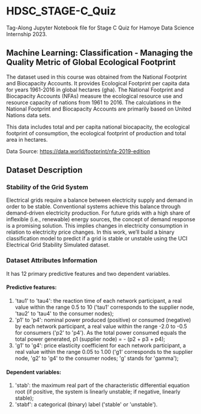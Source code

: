 # HDSC_STAGE-C_Quiz
Tag-Along Jupyter Notebook file for Stage C Quiz for Hamoye Data Science Internship 2023.


## Machine Learning: Classification - Managing the Quality Metric of Global Ecological Footprint

The dataset used in this course was obtained from the National Footprint and Biocapacity Accounts. 
It provides Ecological Footprint per capita data for years 1961-2016 in global hectares (gha).
The National Footprint and Biocapacity Accounts (NFAs) measure the ecological resource use and resource capacity of nations from 1961 to 2016.
The calculations in the National Footprint and Biocapacity Accounts are primarily based on United Nations data sets.

This data includes total and per capita national biocapacity, the ecological footprint of consumption, the ecological footprint of production and total area in hectares.

Data Source: https://data.world/footprint/nfa-2019-edition

## Dataset Description

### Stability of the Grid System

Electrical grids require a balance between electricity supply and demand in order to be stable. 
Conventional systems achieve this balance through demand-driven electricity production. 
For future grids with a high share of inflexible (i.e., renewable) energy sources, the concept of demand response is a promising solution. 
This implies changes in electricity consumption in relation to electricity price changes. 
In this work, we’ll build a binary classification model to predict if a grid is stable or unstable using the UCI Electrical Grid Stability Simulated dataset.

### Dataset Attributes Information

It has 12 primary predictive features and two dependent variables.

#### Predictive features:

1) 'tau1' to 'tau4': the reaction time of each network participant, a real value within the range 0.5 to 10 ('tau1' corresponds to the supplier node, 'tau2' to 'tau4' to the consumer nodes);
2) 'p1' to 'p4': nominal power produced (positive) or consumed (negative) by each network participant, a real value within the range -2.0 to -0.5 for consumers ('p2' to 'p4'). As the total power consumed equals the total power generated, p1 (supplier node) = - (p2 + p3 + p4);
3) 'g1' to 'g4': price elasticity coefficient for each network participant, a real value within the range 0.05 to 1.00 ('g1' corresponds to the supplier node, 'g2' to 'g4' to the consumer nodes; 'g' stands for 'gamma');

#### Dependent variables:

1) 'stab': the maximum real part of the characteristic differential equation root (if positive, the system is linearly unstable; if negative, linearly stable);
2) 'stabf': a categorical (binary) label ('stable' or 'unstable').

